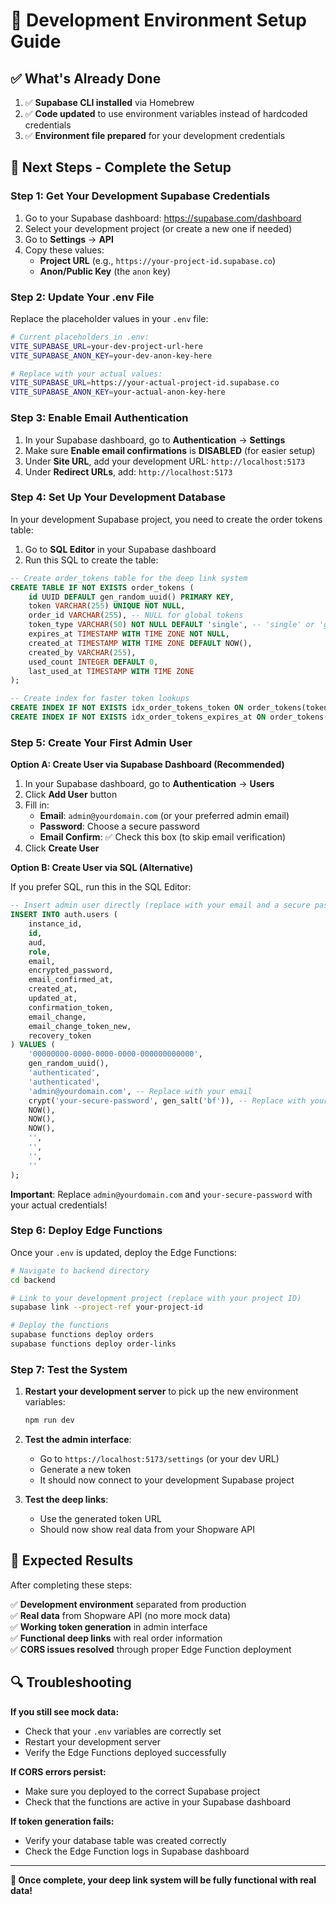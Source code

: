 # 🚀 Development Environment Setup Guide

## ✅ **What's Already Done**

1. ✅ **Supabase CLI installed** via Homebrew
2. ✅ **Code updated** to use environment variables instead of hardcoded credentials
3. ✅ **Environment file prepared** for your development credentials

## 🔧 **Next Steps - Complete the Setup**

### **Step 1: Get Your Development Supabase Credentials**

1. Go to your Supabase dashboard: https://supabase.com/dashboard
2. Select your development project (or create a new one if needed)
3. Go to **Settings** → **API**
4. Copy these values:
   - **Project URL** (e.g., `https://your-project-id.supabase.co`)
   - **Anon/Public Key** (the `anon` key)

### **Step 2: Update Your .env File**

Replace the placeholder values in your `.env` file:

```bash
# Current placeholders in .env:
VITE_SUPABASE_URL=your-dev-project-url-here
VITE_SUPABASE_ANON_KEY=your-dev-anon-key-here

# Replace with your actual values:
VITE_SUPABASE_URL=https://your-actual-project-id.supabase.co
VITE_SUPABASE_ANON_KEY=your-actual-anon-key-here
```

### **Step 3: Enable Email Authentication**

1. In your Supabase dashboard, go to **Authentication** → **Settings**
2. Make sure **Enable email confirmations** is **DISABLED** (for easier setup)
3. Under **Site URL**, add your development URL: `http://localhost:5173`
4. Under **Redirect URLs**, add: `http://localhost:5173`

### **Step 4: Set Up Your Development Database**

In your development Supabase project, you need to create the order tokens table:

1. Go to **SQL Editor** in your Supabase dashboard
2. Run this SQL to create the table:

```sql
-- Create order_tokens table for the deep link system
CREATE TABLE IF NOT EXISTS order_tokens (
    id UUID DEFAULT gen_random_uuid() PRIMARY KEY,
    token VARCHAR(255) UNIQUE NOT NULL,
    order_id VARCHAR(255), -- NULL for global tokens
    token_type VARCHAR(50) NOT NULL DEFAULT 'single', -- 'single' or 'global'
    expires_at TIMESTAMP WITH TIME ZONE NOT NULL,
    created_at TIMESTAMP WITH TIME ZONE DEFAULT NOW(),
    created_by VARCHAR(255),
    used_count INTEGER DEFAULT 0,
    last_used_at TIMESTAMP WITH TIME ZONE
);

-- Create index for faster token lookups
CREATE INDEX IF NOT EXISTS idx_order_tokens_token ON order_tokens(token);
CREATE INDEX IF NOT EXISTS idx_order_tokens_expires_at ON order_tokens(expires_at);
```

### **Step 5: Create Your First Admin User**

**Option A: Create User via Supabase Dashboard (Recommended)**

1. In your Supabase dashboard, go to **Authentication** → **Users**
2. Click **Add User** button
3. Fill in:
   - **Email**: `admin@yourdomain.com` (or your preferred admin email)
   - **Password**: Choose a secure password
   - **Email Confirm**: ✅ Check this box (to skip email verification)
4. Click **Create User**

**Option B: Create User via SQL (Alternative)**

If you prefer SQL, run this in the SQL Editor:

```sql
-- Insert admin user directly (replace with your email and a secure password)
INSERT INTO auth.users (
    instance_id,
    id,
    aud,
    role,
    email,
    encrypted_password,
    email_confirmed_at,
    created_at,
    updated_at,
    confirmation_token,
    email_change,
    email_change_token_new,
    recovery_token
) VALUES (
    '00000000-0000-0000-0000-000000000000',
    gen_random_uuid(),
    'authenticated',
    'authenticated',
    'admin@yourdomain.com', -- Replace with your email
    crypt('your-secure-password', gen_salt('bf')), -- Replace with your password
    NOW(),
    NOW(),
    NOW(),
    '',
    '',
    '',
    ''
);
```

**Important**: Replace `admin@yourdomain.com` and `your-secure-password` with your actual credentials!

### **Step 6: Deploy Edge Functions**

Once your `.env` is updated, deploy the Edge Functions:

```bash
# Navigate to backend directory
cd backend

# Link to your development project (replace with your project ID)
supabase link --project-ref your-project-id

# Deploy the functions
supabase functions deploy orders
supabase functions deploy order-links
```

### **Step 7: Test the System**

1. **Restart your development server** to pick up the new environment variables:
   ```bash
   npm run dev
   ```

2. **Test the admin interface**:
   - Go to `https://localhost:5173/settings` (or your dev URL)
   - Generate a new token
   - It should now connect to your development Supabase project

3. **Test the deep links**:
   - Use the generated token URL
   - Should now show real data from your Shopware API

## 🎯 **Expected Results**

After completing these steps:

✅ **Development environment** separated from production  
✅ **Real data** from Shopware API (no more mock data)  
✅ **Working token generation** in admin interface  
✅ **Functional deep links** with real order information  
✅ **CORS issues resolved** through proper Edge Function deployment  

## 🔍 **Troubleshooting**

**If you still see mock data:**
- Check that your `.env` variables are correctly set
- Restart your development server
- Verify the Edge Functions deployed successfully

**If CORS errors persist:**
- Make sure you deployed to the correct Supabase project
- Check that the functions are active in your Supabase dashboard

**If token generation fails:**
- Verify your database table was created correctly
- Check the Edge Function logs in Supabase dashboard

---

**🚀 Once complete, your deep link system will be fully functional with real data!**